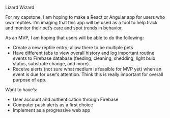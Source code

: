 Lizard Wizard

For my capstone, I am hoping to make a React or Angular app for users who own reptiles. I’m imaging that this app will be used as a tool to help track and monitor their pet’s care and spot trends in behavior.

As an MVP, I am hoping that users will be able to do the following:

- Create a new reptile entry; allow there to be multiple pets
- Have different tabs to view overall history and log important routine events to Firebase database (feeding, cleaning, shedding, light bulb status, substrate change, and more).
- Receive alerts (not sure what medium is feasible for MVP yet) when an event is due for user’s attention. Think this is really important for overall purpose of app.

Want to have’s:
- User account and authentication through Firebase
- Computer push alerts as a first choice
- Implement as a progressive web app